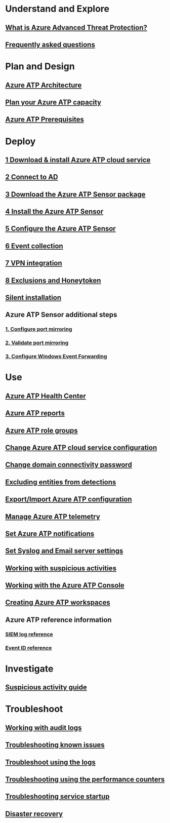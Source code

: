# Understand and Explore
## [What is Azure Advanced Threat Protection?](what-is-atp.md)
## [Frequently asked questions](atp-technical-faq.md)
# Plan and Design
## [Azure ATP Architecture](atp-architecture.md)
## [Plan your Azure ATP capacity](atp-capacity-planning.md)
## [Azure ATP Prerequisites](atp-prerequisites.md)
# Deploy
## [1 Download & install Azure ATP cloud service](install-atp-step1.md)
## [2 Connect to AD](install-atp-step2.md)
## [3 Download the Azure ATP Sensor package](install-atp-step3.md)
## [4 Install the Azure ATP Sensor](install-atp-step4.md)
## [5 Configure the Azure ATP Sensor](install-atp-step5.md)
## [6 Event collection](install-atp-step6.md)
## [7 VPN integration](vpn-integration-install-step.md)
## [8 Exclusions and Honeytoken](install-atp-step7.md)
## [Silent installation](ATP-silent-installation.md)
## Azure ATP Sensor additional steps
### [1. Configure port mirroring](configure-port-mirroring.md)
### [2. Validate port mirroring](validate-port-mirroring.md)
### [3. Configure Windows Event Forwarding](configure-event-collection.md)
# Use
## [Azure ATP Health Center](atp-health-center.md)
## [Azure ATP reports](reports.md)
## [Azure ATP role groups](atp-role-groups.md)
## [Change Azure ATP cloud service configuration](modifying-atp-center-configuration.md)
## [Change domain connectivity password](modifying-atp-config-dcpassword.md)
## [Excluding entities from detections](excluding-entities-from-detections.md)
## [Export/Import Azure ATP configuration](ATP-configuration-file.md)
## [Manage Azure ATP telemetry](manage-telemetry-settings.md)
## [Set Azure ATP notifications](setting-atp-alerts.md)
## [Set Syslog and Email server settings](setting-syslog-email-server-settings.md)
## [Working with suspicious activities](working-with-suspicious-activities.md)
## [Working with the Azure ATP Console](working-with-atp-console.md)
## [Creating Azure ATP workspaces](atp-workspaces.md)
## Azure ATP reference information
### [SIEM log reference](cef-format-sa.md)
### [Event ID reference](event-id-reference.md)
# Investigate
## [Suspicious activity guide](suspicious-activity-guide.md)
# Troubleshoot
## [Working with audit logs](troubleshoot-audit.md)
## [Troubleshooting known issues](troubleshooting-atp-known-errors.md)
## [Troubleshoot using the logs](troubleshooting-atp-using-logs.md)
## [Troubleshooting using the performance counters](troubleshooting-atp-using-perf-counters.md)
## [Troubleshooting service startup](troubleshooting-service-startup.md)
## [Disaster recovery](disaster-recovery.md)
